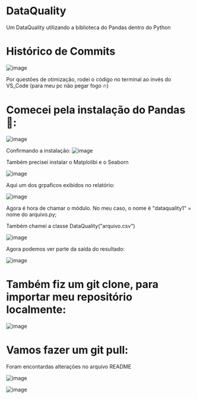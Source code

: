 # DataQuality
Um DataQuality utilizando a biblioteca do Pandas dentro do Python 
# Histórico de Commits

![image](https://github.com/user-attachments/assets/cf30c5c0-f266-47a9-80c4-3ce6039e7cff)


Por questões de  otimização, rodei o código no terminal ao invés do VS_Code (para meu pc não pegar fogo 🔥) 

# Comecei pela instalação do Pandas 💨:

![image](https://github.com/user-attachments/assets/01f616b5-eae4-4f7c-8738-4c7b73865533)

Confirmando a instalação: 
![image](https://github.com/user-attachments/assets/ed13c9af-c1ee-4499-8f20-1032a10ac02b)

Também precisei instalar o Matplolibi e o Seaborn

![image](https://github.com/user-attachments/assets/5a15666a-8857-4dcd-97f4-6213f42f16e2)

Aqui um dos grpaficos exibidos no relatório:

![image](https://github.com/user-attachments/assets/1d35cc88-4592-4c90-989b-db4aafa94f65)


Agora é hora de chamar o módulo. No meu caso, o nome é "dataquality1" = nome do arquivo.py;

Também chamei a classe DataQuality("arquivo.csv")

![image](https://github.com/user-attachments/assets/419cc6f1-e8a0-4017-8433-16d3d1371a8c)

Agora podemos ver parte da saída do resultado: 

![image](https://github.com/user-attachments/assets/5ccb05d2-fbb7-4714-8b0d-eebcc31452ce)

# Também fiz um git clone, para importar meu repositório localmente:

![image](https://github.com/user-attachments/assets/b59a9141-d4a0-4e84-87f4-663193234907)


# Vamos fazer um git pull:

Foram encontardas alterações no arquivo README

![image](https://github.com/user-attachments/assets/7e2b2e7f-8845-4024-9598-5a2937011bed)

![image](https://github.com/user-attachments/assets/786c7fa5-fe55-4e46-9766-86738058a5bc)









